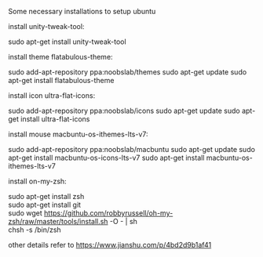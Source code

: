 Some necessary installations to setup ubuntu

install unity-tweak-tool: 

sudo apt-get install unity-tweak-tool   

install theme flatabulous-theme:  

sudo add-apt-repository ppa:noobslab/themes
sudo apt-get update
sudo apt-get install flatabulous-theme 

install icon ultra-flat-icons:  

sudo add-apt-repository ppa:noobslab/icons
sudo apt-get update
sudo apt-get install ultra-flat-icons  

install mouse macbuntu-os-ithemes-lts-v7:  

sudo add-apt-repository ppa:noobslab/macbuntu
sudo apt-get update
sudo apt-get install macbuntu-os-icons-lts-v7
sudo apt-get install macbuntu-os-ithemes-lts-v7

install on-my-zsh:

sudo apt-get install zsh  
sudo apt-get install git  
sudo wget https://github.com/robbyrussell/oh-my-zsh/raw/master/tools/install.sh -O - | sh  
chsh -s /bin/zsh  


other details refer to https://www.jianshu.com/p/4bd2d9b1af41  
